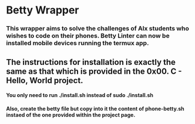 # Betty Wrapper

### This wrapper aims to solve the challenges of Alx students who wishes to code on their phones. Betty Linter can now be installed mobile devices running the termux app.

## The instructions for installation is exactly the same as that which is provided in the 0x00. C - Hello, World project.
#### You only need to run ./install.sh instead of sudo ./install.sh
#### Also, create the betty file but copy into it the content of phone-betty.sh instaed of the one provided within the project page.
